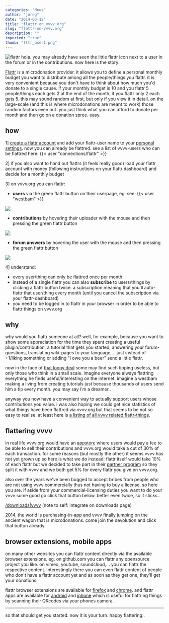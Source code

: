 ```yaml
---
categories: "News"
author: "joreg"
date: "2014-03-12"
title: "flattr on vvvv.org"
slug: "flattr-on-vvvv.org"
description: ""
imported: "true"
thumb: "fltr_user1.png"
---
```



![flattr](http://upload.wikimedia.org/wikipedia/commons/0/0d/Flattr.svg) 
hola. you may already have seen the little flattr icon next to a user in the forum or in the contributions. now here is the story:

[Flattr](http://en.wikipedia.org/wiki/Flattr) is a microdonation provider. it allows you to define a personal monthly budget you want to distribute among all the people/things you flattr. it is very convenient because you don't have to think about how much you'd donate to a single cause. if your monthly budget is 10 and you flattr 5 people/things each gets 2 at the end of the month, if you flattr only 2 each gets 5. this may sound random at first, but only if you view it in detail. on the large-scale (and this is where microdonations are meant to work) those random factors even out. you just think what you can afford to donate per month and then go on a donation spree. easy.

## how
1] [create a flattr account](http://flattr.com/register) and add your flattr-user name to your [personal settings](https://vvvv.org/home/settings/personal). now you can already be flattred. see a list of vvvv-users who can be flattred here: {{< user "connections/flattr" >}}

2] if you also want to hand out flattrs (it feels really good) load your flattr account with money (following instructions on your flattr dashboard) and decide for a monthly budget 

3] on vvvv.org you can flattr:
<!--{SPLIT()}-->
* **users** via the green flattr button on their userpage, eg. see: {{< user "westbam" >}}
<!--~~~-->
![](fltr_user1.png)  
<!--{SPLIT}-->

<!--{SPLIT()}-->
* **contributions** by hovering their uploader with the mouse and then pressing the green flattr button
<!--~~~-->
![](fltr_contribution2.png)  
<!--{SPLIT}-->

<!--{SPLIT()}-->
* **forum answers** by hovering the user with the mouse and then pressing the green flattr button
<!--~~~-->
![](fltr_forum2.png)  
<!--{SPLIT}-->

4] understand:
* every user/thing can only be flattred once per month
* instead of a single flattr you can also **subscribe** to users/things by clicking a flattr button twice. a subscription meaning that you'll auto-flattr that user/thing every month (until you cancel the subscription via your flattr-dashboard)
* you need to be logged in to flattr in your browser in order to be able to flattr things on vvvv.org

## why
why would you flattr someone at all? well, for example, because you want to show some appreciation for the time they spent creating a useful plugin/contribution, a tutorial that gets you started, answering your forum-questions, translating wiki-pages to your language,... just instead of +1/liking something or adding "i owe you a beer" send a little flattr.

now in the face of [that loony deal](http://www.reuters.com/article/2014/02/20/us-whatsapp-facebook-idUSBREA1I26B20140220) some may find such tipping useless, but only those who think in a small scale. imagine everyone always flattring everything he finds useful/interesting on the internet. imagine a westbam making a living from creating tutorials just because thousands of users send him a tip every month. you may say i'm a dreamer.. 

anyway you now have a convenient way to actually support users whose contributions you value. i was also hoping we could get nice statistics of what things have been flattred via vvvv.org but that seems to be not so easy to realise. at least here is [a listing of all vvvv related flattr-things](https://flattr.com/catalog/search?q=vvvv).

## flattering vvvv
in real life vvvv.org would have an [appstore](http://www.techrepublic.com/blog/software-engineer/app-store-fees-percentages-and-payouts-what-developers-need-to-know/1205/) where users would pay a fee to be able to sell their contributions and vvvv.org would take a cut of 30% of each transaction. for some reasons (but mostly the other) it seems vvvv has not yet grown up so here is what we do instead: flattr itself would take 10% of each flattr but we decided to take part in their [partner program](https://flattr.com/partner) so they split it with vvvv and we both get 5% for every flattr you give on vvvv.org.

also over the years we've been bugged to accept bribes from people who are not using vvvv commercially thus not having to buy a license. so here you are. if aside from your commercial-licensing duties you want to do your vvvv some good go click that button below. better even twice, so it sticks..

[/downloads|vvvv](flattr) (note to self: integrate on downloads page)

2014, the world is purchasing-in-app and vvvv finally jumping on the ancient wagon that is microdonations. come join the devolution and click that button already. 

## browser extensions, mobile apps
on many other websites you can flattr content directly via the available browser extensions. eg. on github.com you can flattr any opensource project you like. on vimeo, youtube, soundcloud,... you can flattr the respective content. interestingly there you can even flattr content of people who don't have a flattr account yet and as soon as they get one, they'll get your donations.

flattr browser extensions are available for [firefox](https://flattr.com/extension) and [chrome](https://chrome.google.com/webstore/detail/flattr/opjnhfkbdoopgfbefgbdkpjnbghffmln?hl=en). and flattr apps are available for [android](https://play.google.com/store/apps/details?id=com.flattr4android.app&hl=en) and [iphone](https://itunes.apple.com/us/app/flattr-manager/id567161273?mt=8) which is useful for flattring things by scanning their QRcodes via your phones camera.

---

so that should get you started. now it is your turn. happy flattering..
